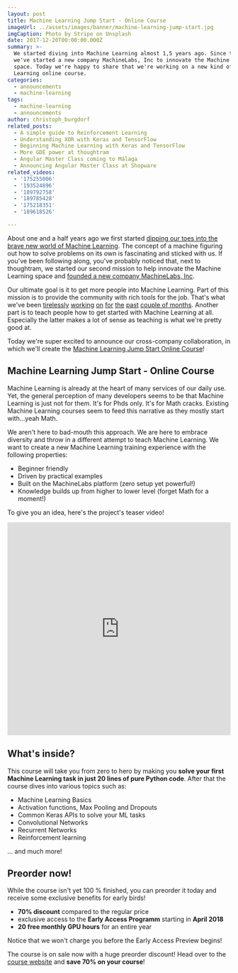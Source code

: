 ```yaml
---
layout: post
title: Machine Learning Jump Start - Online Course
imageUrl: ../assets/images/banner/machine-learning-jump-start.jpg
imgCaption: Photo by Stripe on Unsplash
date: 2017-12-20T00:00:00.000Z
summary: >-
  We started diving into Machine Learning almost 1,5 years ago. Since then,
  we've started a new company MachineLabs, Inc to innovate the Machine Learning
  space. Today we're happy to share that we're working on a new kind of Machine
  Learning online course.
categories:
  - announcements
  - machine-learning
tags:
  - machine-learning
  - announcements
author: christoph_burgdorf
related_posts:
  - A simple guide to Reinforcement Learning
  - Understanding XOR with Keras and TensorFlow
  - Beginning Machine Learning with Keras and TensorFlow
  - More GDE power at thoughtram
  - Angular Master Class coming to Málaga
  - Announcing Angular Master Class at Shopware
related_videos:
  - '175255006'
  - '193524896'
  - '189792758'
  - '189785428'
  - '175218351'
  - '189618526'

---
```


About one and a half years ago we first started [dipping our toes into the brave new world of Machine Learning](/machine-learning/2016/09/23/beginning-ml-with-keras-and-tensorflow.html). The concept of a machine figuring out how to solve problems on its own is fascinating and sticked with us. If you've been following along, you've probably noticed that, next to thoughtram, we started our second mission to help innovate the Machine Learning space and [founded a new company MachineLabs, Inc](https://blog.machinelabs.ai/2017/05/11/introducing-machinelabs/).

Our ultimate goal is it to get more people into Machine Learning. Part of this mission is to provide the community with rich tools for the job. That's what we've been [tirelessly](https://blog.machinelabs.ai/2017/08/22/two-weeks-in-private-beta--shipping-new-features/) [working](https://blog.machinelabs.ai/2017/09/13/feature-update-saving-outputs-better-console-and-more/) [on](https://blog.machinelabs.ai/2017/09/26/a-neural-style-transfer-in-the-browser/) [for](https://blog.machinelabs.ai/2017/10/09/feature-update-file-previews-guides-and-patreons/) [the](https://blog.machinelabs.ai/2017/10/16/new-rest-api-and-folder-support/) [past](https://blog.machinelabs.ai/2017/11/08/feature-update-landing-page/) [couple of months](https://blog.machinelabs.ai/2017/11/20/announcing-gpu-support-and-revisiting-the-neural-style-transfer/). Another part is to teach people how to get started with Machine Learning at all. Especially the latter makes a lot of sense as teaching is what we're pretty good at.

Today we're super excited to announce our cross-company collaboration, in which we'll create the [Machine Learning Jump Start Online Course](https://blog.machinelabs.ai/2017/12/15/machine-learning-jump-start-online-course/)!

## Machine Learning Jump Start - Online Course

Machine Learning is already at the heart of many services of our daily use. Yet, the general perception of many developers seems to be that Machine Learning is just not for them. It's for Phds only. It's for Math cracks. Existing Machine Learning courses seem to feed this narrative as they mostly start with...yeah Math.

We aren't here to bad-mouth this approach. We are here to embrace diversity and throw in a different attempt to teach Machine Learning. We want to create a new Machine Learning training experience with the following properties:

- Beginner friendly
- Driven by practical examples
- Built on the MachineLabs platform (zero setup yet powerful!)
- Knowledge builds up from higher to lower level (forget Math for a moment!)

To give you an idea, here's the project's teaser video!

<iframe style="width: 100%;" height="480" src="https://www.youtube.com/embed/bmWnan_Y5Y4" frameborder="0" gesture="media" allow="encrypted-media" allowfullscreen></iframe>

## What's inside?

This course will take you from zero to hero by making you **solve your first Machine Learning task in just 20 lines of pure Python code**. After that the course dives into various topics such as:

- Machine Learning Basics
- Activation functions, Max Pooling and Dropouts
- Common Keras APIs to solve your ML tasks
- Convolutional Networks
- Recurrent Networks
- Reinforcement learning

... and much more!

## Preorder now!

While the course isn't yet 100 % finished, you can preorder it today and receive some exclusive benefits for early birds!

- **70% discount** compared to the regular price
- exclusive access to the **Early Access Programm** starting in **April 2018**
- **20 free monthly GPU hours** for an entire year

Notice that we won't charge you before the Early Access Preview begins!

The course is on sale now with a huge preorder discount! Head over to the <a href="https://course.machinelabs.ai" title="Machine Learning Jump Start Course">course website</a> and **save 70% on your course**!


